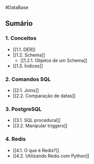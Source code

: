 #DataBase 

## **Sumário**

### 1. Conceitos

- [[1.1. DER]]
- [[1.2. Schema]]
	- [[1.2.1. Objetos de um Schema]]
- [[1.3. Índices]]

### 2. Comandos SQL

- [[2.1. Joins]]
- [[2.2. Comparação de datas]]

### 3. PostgreSQL

- [[3.1. SQL procedural]]
- [[3.2. Manipular triggers]]

### 4. Redis

- [[4.1. O que é Redis?]]
- [[4.2. Utilizando Redis com Python]]
